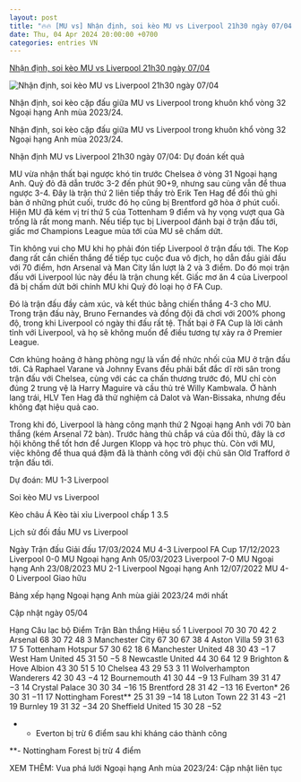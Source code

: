 ```yaml
---
layout: post
title: "🔥🔥 [MU vs] Nhận định, soi kèo MU vs Liverpool 21h30 ngày 07/04"
date: Thu, 04 Apr 2024 20:00:00 +0700
categories: entries VN
---
```

[Nhận định, soi kèo MU vs Liverpool 21h30 ngày 07/04](https://www.sportingnews.com/vn/bong-da/news/nhan-dinh-soi-keo-mu-liverpool-21h30-ngay-0704/39ff8ba60a513da95bd01e90)

![Nhận định, soi kèo MU vs Liverpool 21h30 ngày 07/04](https://ng-sportingnews.com/s3/files/styles/crop_style_16_9_desktop/s3/2024-04/-9a173959-3709-4237-ab13-db167d44a08f%20%281%29.jpeg?itok=Lp9aOmuk)

Nhận định, soi kèo cặp đấu giữa MU vs Liverpool trong khuôn khổ vòng 32 Ngoại hạng Anh mùa 2023/24.

Nhận định, soi kèo cặp đấu giữa MU vs Liverpool trong khuôn khổ vòng 32 Ngoại hạng Anh mùa 2023/24.

Nhận định MU vs Liverpool 21h30 ngày 07/04: Dự đoán kết quả

MU vừa nhận thất bại ngược khó tin trước Chelsea ở vòng 31 Ngoại hạng Anh. Quỷ đỏ đã dẫn trước 3-2 đến phút 90+9, nhưng sau cùng vẫn để thua ngược 3-4. Đây là trận thứ 2 liên tiếp thầy trò Erik Ten Hag để đối thủ ghi bàn ở những phút cuối, trước đó họ cũng bị Brentford gỡ hòa ở phút cuối. Hiện MU đã kém vị trí thứ 5 của Tottenham 9 điểm và hy vọng vượt qua Gà trống là rất mong manh. Nếu tiếp tục bị Liverpool đánh bại ở trận đấu tới, giấc mơ Champions League mùa tới của MU sẽ chấm dứt.

Tin không vui cho MU khi họ phải đón tiếp Liverpool ở trận đấu tới. The Kop đang rất cần chiến thắng để tiếp tục cuộc đua vô địch, họ dẫn đầu giải đấu với 70 điểm, hơn Arsenal và Man City lần lượt là 2 và 3 điểm. Do đó mọi trận đấu với Liverpool lúc này đều là trận chung kết. Giấc mơ ăn 4 của Liverpool đã bị chấm dứt bởi chính MU khi Quỷ đỏ loại họ ở FA Cup.

Đó là trận đấu đầy cảm xúc, và kết thúc bằng chiến thắng 4-3 cho MU. Trong trận đấu này, Bruno Fernandes và đồng đội đã chơi với 200% phong độ, trong khi Liverpool có ngày thi đấu rất tệ. Thất bại ở FA Cup là lời cảnh tỉnh với Liverpool, và họ sẽ không muốn để điều tương tự xảy ra ở Premier League.

Cơn khủng hoảng ở hàng phòng ngự là vấn đề nhức nhối của MU ở trận đấu tới. Cả Raphael Varane và Johnny Evans đều phải bất đắc dĩ rời sân trong trận đấu với Chelsea, cùng với các ca chấn thương trước đó, MU chỉ còn đúng 2 trung vệ là Harry Maguire và cầu thủ trẻ Willy Kambwala. Ở hành lang trái, HLV Ten Hag đã thử nghiệm cả Dalot và Wan-Bissaka, nhưng đều không đạt hiệu quả cao.

Trong khi đó, Liverpool là hàng công mạnh thứ 2 Ngoại hạng Anh với 70 bàn thắng (kém Arsenal 72 bàn). Trước hàng thủ chắp vá của đối thủ, đây là cơ hội không thể tốt hơn để Jurgen Klopp và học trò phục thù. Còn với MU, việc không để thua quá đậm đã là thành công với đội chủ sân Old Trafford ở trận đấu tới.

Dự đoán: MU 1-3 Liverpool

Soi kèo MU vs Liverpool

Kèo châu Á Kèo tài xỉu Liverpool chấp 1 3.5

Lịch sử đối đầu MU vs Liverpool

Ngày Trận đấu Giải đấu 17/03/2024 MU 4-3 Liverpool FA Cup 17/12/2023 Liverpool 0-0 MU Ngoại hạng Anh 05/03/2023 Liverpool 7-0 MU Ngoại hạng Anh 23/08/2023 MU 2-1 Liverpool Ngoại hạng Anh 12/07/2022 MU 4-0 Liverpool Giao hữu

Bảng xếp hạng Ngoại hạng Anh mùa giải 2023/24 mới nhất

Cập nhật ngày 05/04

Hạng Câu lạc bộ Điểm Trận Bàn thắng Hiệu số 1 Liverpool 70 30 70 42 2 Arsenal 68 30 72 48 3 Manchester City 67 30 67 38 4 Aston Villa 59 31 63 17 5 Tottenham Hotspur 57 30 62 18 6 Manchester United 48 30 43 −1 7 West Ham United 45 31 50 −5 8 Newcastle United 44 30 64 12 9 Brighton & Hove Albion 43 30 51 5 10 Chelsea 43 29 53 3 11 Wolverhampton Wanderers 42 30 43 −4 12 Bournemouth 41 30 44 −9 13 Fulham 39 31 47 −3 14 Crystal Palace 30 30 34 −16 15 Brentford 28 31 42 −13 16 Everton* 26 30 31 −11 17 Nottingham Forest** 25 31 39 −14 18 Luton Town 22 31 43 −21 19 Burnley 19 31 32 −34 20 Sheffield United 15 30 28 −52

* - Everton bị trừ 6 điểm sau khi kháng cáo thành công

**- Nottingham Forest bị trừ 4 điểm

XEM THÊM: Vua phá lưới Ngoại hạng Anh mùa 2023/24: Cập nhật liên tục

